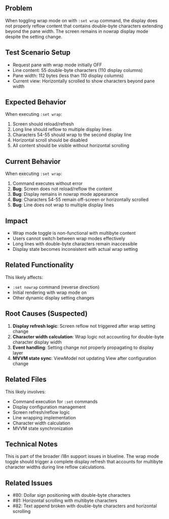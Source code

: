 ## Problem

When toggling wrap mode on with `:set wrap` command, the display does not properly reflow content that contains double-byte characters extending beyond the pane width. The screen remains in nowrap display mode despite the setting change.

## Test Scenario Setup

- Request pane with wrap mode initially OFF
- Line content: 55 double-byte characters (110 display columns)
- Pane width: 112 bytes (less than 110 display columns)
- Current view: Horizontally scrolled to show characters beyond pane width

## Expected Behavior

When executing `:set wrap`:
1. Screen should reload/refresh
2. Long line should reflow to multiple display lines
3. Characters 54-55 should wrap to the second display line
4. Horizontal scroll should be disabled
5. All content should be visible without horizontal scrolling

## Current Behavior

When executing `:set wrap`:
1. Command executes without error
2. **Bug**: Screen does not reload/reflow the content
3. **Bug**: Display remains in nowrap mode appearance
4. **Bug**: Characters 54-55 remain off-screen or horizontally scrolled
5. **Bug**: Line does not wrap to multiple display lines

## Impact

- Wrap mode toggle is non-functional with multibyte content
- Users cannot switch between wrap modes effectively
- Long lines with double-byte characters remain inaccessible
- Display state becomes inconsistent with actual wrap setting

## Related Functionality

This likely affects:
- `:set nowrap` command (reverse direction)
- Initial rendering with wrap mode on
- Other dynamic display setting changes

## Root Causes (Suspected)

1. **Display refresh logic**: Screen reflow not triggered after wrap setting change
2. **Character width calculation**: Wrap logic not accounting for double-byte character display width
3. **Event handling**: Setting change not properly propagating to display layer
4. **MVVM state sync**: ViewModel not updating View after configuration change

## Related Files

This likely involves:
- Command execution for `:set` commands
- Display configuration management
- Screen refresh/reflow logic
- Line wrapping implementation
- Character width calculation
- MVVM state synchronization

## Technical Notes

This is part of the broader i18n support issues in blueline. The wrap mode toggle should trigger a complete display refresh that accounts for multibyte character widths during line reflow calculations.

## Related Issues

- #80: Dollar sign positioning with double-byte characters
- #81: Horizontal scrolling with multibyte characters
- #82: Text append broken with double-byte characters and horizontal scrolling
